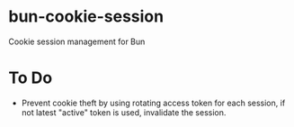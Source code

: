 # bun-cookie-session

Cookie session management for Bun

# To Do

- Prevent cookie theft by using rotating access token for each session,
  if not latest "active" token is used, invalidate the session.
